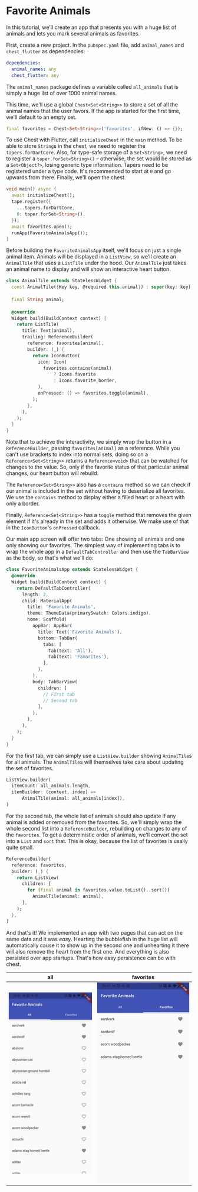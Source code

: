 # Favorite Animals

In this tutorial, we'll create an app that presents you with a huge list of animals and lets you mark several animals as favorites.

First, create a new project.
In the `pubspec.yaml` file, add `animal_names` and `chest_flutter` as dependencies:

```yaml
dependencies:
  animal_names: any
  chest_flutter: any
```

The `animal_names` package defines a variable called `all_animals` that is simply a huge list of over 1000 animal names.

This time, we'll use a global `Chest<Set<String>>` to store a set of all the animal names that the user favors.
If the app is started for the first time, we'll default to an empty set.

```dart
final favorites = Chest<Set<String>>('favorites', ifNew: () => {});
```

To use Chest with Flutter, call `initializeChest` in the `main` method.
To be able to store `String`s in the chest, we need to register the `tapers.forDartCore`.
Also, for type-safe storage of a `Set<String>`, we need to register a `taper.forSet<String>()` – otherwise, the set would be stored as a `Set<Object?>`, losing generic type information.
Tapers need to be registered under a type code.
It's recommended to start at `0` and go upwards from there.
Finally, we'll open the chest.

```dart
void main() async {
  await initializeChest();
  tape.register({
    ...tapers.forDartCore,
    0: taper.forSet<String>(),
  });
  await favorites.open();
  runApp(FavoriteAnimalsApp());
}
```

Before building the `FavoriteAnimalsApp` itself, we'll focus on just a single animal item.
Animals will be displayed in a `ListView`, so we'll create an `AnimalTile` that uses a `ListTile` under the hood.
Our `AnimalTile` just takes an animal name to display and will show an interactive heart button.

```dart
class AnimalTile extends StatelessWidget {
  const AnimalTile({Key key, @required this.animal}) : super(key: key);

  final String animal;

  @override
  Widget build(BuildContext context) {
    return ListTile(
      title: Text(animal),
      trailing: ReferenceBuilder(
        reference: favorites[animal],
        builder: (_) {
          return IconButton(
            icon: Icon(
              favorites.contains(animal)
                  ? Icons.favorite
                  : Icons.favorite_border,
            ),
            onPressed: () => favorites.toggle(animal),
          );
        },
      ),
    );
  }
}
```

Note that to achieve the interactivity, we simply wrap the button in a `ReferenceBuilder`, passing `favorites[animal]` as a reference.
While you can't use brackets to index into normal sets, doing so on a `Reference<Set<String>>` returns a `Reference<void>` that can be watched for changes to the value.
So, only if the favorite status of that particular animal changes, our heart button will rebuild.

The `Reference<Set<String>>` also has a `contains` method so we can check if our animal is included in the set without having to deserialize all favorites.
We use the `contains` method to display either a filled heart or a heart with only a border.

Finally, `Reference<Set<String>>` has a `toggle` method that removes the given element if it's already in the set and adds it otherwise.
We make use of that in the `IconButton`'s `onPressed` callback.

Our main app screen will offer two tabs: One showing all animals and one only showing our favorites.
The simplest way of implementing tabs is to wrap the whole app in a `DefaultTabController` and then use the `TabBarView` as the body, so that's what we'll do:

```dart
class FavoriteAnimalsApp extends StatelessWidget {
  @override
  Widget build(BuildContext context) {
    return DefaultTabController(
      length: 2,
      child: MaterialApp(
        title: 'Favorite Animals',
        theme: ThemeData(primarySwatch: Colors.indigo),
        home: Scaffold(
          appBar: AppBar(
            title: Text('Favorite Animals'),
            bottom: TabBar(
              tabs: [
                Tab(text: 'All'),
                Tab(text: 'Favorites'),
              ],
            ),
          ),
          body: TabBarView(
            children: [
              // First tab
              // Second tab
            ],
          ),
        ),
      ),
    );
  }
}
```

For the first tab, we can simply use a `ListView.builder` showing `AnimalTile`s for all animals.
The `AnimalTile`s will themselves take care about updating the set of favorites.

```dart
ListView.builder(
  itemCount: all_animals.length,
  itemBuilder: (context, index) =>
      AnimalTile(animal: all_animals[index]),
)
```

For the second tab, the whole list of animals should also update if any animal is added or removed from the favorites.
So, we'll simply wrap the whole second list into a `ReferenceBuilder`, rebuilding on changes to any of the `favorites`.
To get a deterministic order of animals, we'll convert the set into a `List` and `sort` that.
This is okay, because the list of favorites is usally quite small.

```dart
ReferenceBuilder(
  reference: favorites,
  builder: (_) {
    return ListView(
      children: [
        for (final animal in favorites.value.toList()..sort())
          AnimalTile(animal: animal),
      ],
    );
  },
)
```

And that's it!
We implemented an app with two pages that can act on the same data and it was *easy*.
Hearting the bubblefish in the huge list will automatically cause it to show up in the second one and unhearting it there will also remove the heart from the first one.
And everything is also persisted over app startups.
That's how easy persistence can be with chest.

all | favorites
---|---
![all](../assets/favorite-animals-all.jpg) | ![favorites](../assets/favorite-animals-favorites.jpg)
